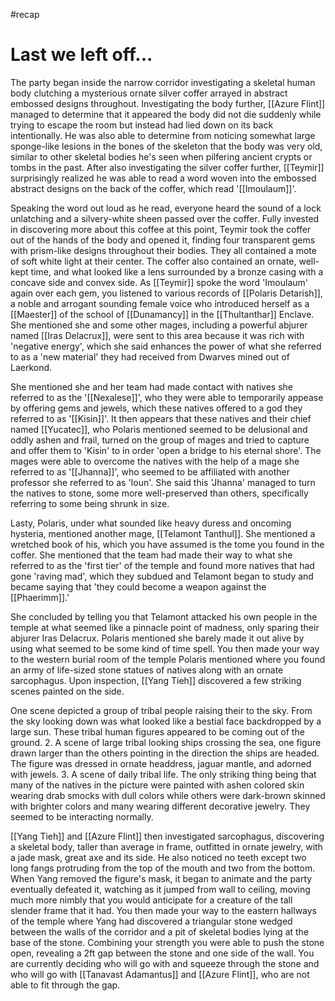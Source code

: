 #recap 
# Last we left off...
The party began inside the narrow corridor investigating a skeletal human body clutching a mysterious ornate silver coffer arrayed in abstract embossed designs throughout. Investigating the body further, [[Azure Flint]] managed to determine that it appeared the body did not die suddenly while trying to escape the room but instead had lied down on its back intentionally. He was also able to determine from noticing somewhat large sponge-like lesions in the bones of the skeleton that the body was very old, similar to other skeletal bodies he's seen when pilfering ancient crypts or tombs in the past. After also investigating the silver coffer further, [[Teymir]] surprisingly realized he was able to read a word woven into the embossed abstract designs on the back of the coffer, which read '[[Imoulaum]]'.

Speaking the word out loud as he read, everyone heard the sound of a lock unlatching and a silvery-white sheen passed over the coffer. Fully invested in discovering more about this coffee at this point, Teymir took the coffer out of the hands of the body and opened it, finding four transparent gems with prism-like designs throughout their bodies. They all contained a mote of soft white light at their center. The coffer also contained an ornate, well-kept time, and what looked like a lens surrounded by a bronze casing with a concave side and convex side. As [[Teymir]] spoke the word 'Imoulaum' again over each gem, you listened to various records of [[Polaris Detarish]], a noble and arrogant sounding female voice who introduced herself as a [[Maester]] of the school of [[Dunamancy]] in the [[Thultanthar]] Enclave. She mentioned she and some other mages, including a powerful abjurer named [[Iras Delacrux]], were sent to this area because it was rich with 'negative energy', which she said enhances the power of what she referred to as a 'new material' they had received from Dwarves mined out of Laerkond.

She mentioned she and her team had made contact with natives she referred to as the '[[Nexalese]]', who they were able to temporarily appease by offering gems and jewels, which these natives offered to a god they referred to as '[[Kisin]]'. It then appears that these natives and their chief named [[Yucatec]], who Polaris mentioned seemed to be delusional and oddly ashen and frail, turned on the group of mages and tried to capture and offer them to 'Kisin' to in order 'open a bridge to his eternal shore'. The mages were able to overcome the natives with the help of a mage she referred to as '[[Jhanna]]', who seemed to be affiliated with another professor she referred to as 'Ioun'. She said this 'Jhanna' managed to turn the natives to stone, some more well-preserved than others, specifically referring to some being shrunk in size.

Lasty, Polaris, under what sounded like heavy duress and oncoming hysteria, mentioned another mage, [[Telamont Tanthul]]. She mentioned a wretched book of his, which you have assumed is the tome you found in the coffer. She mentioned that the team had made their way to what she referred to as the 'first tier' of the temple and found more natives that had gone 'raving mad', which they subdued and Telamont began to study and became saying that 'they could become a weapon against the [[Phaerimm]].'

She concluded by telling you that Telamont attacked his own people in the temple at what seemed like a pinnacle point of madness, only sparing their abjurer Iras Delacrux. Polaris mentioned she barely made it out alive by using what seemed to be some kind of time spell. You then made your way to the western burial room of the temple Polaris mentioned where you found an army of life-sized stone statues of natives along with an ornate sarcophagus. Upon inspection, [[Yang Tieh]] discovered a few striking scenes painted on the side.

One scene depicted a group of tribal people raising their to the sky. From the sky looking down was what looked like a bestial face backdropped by a large sun. These tribal human figures appeared to be coming out of the ground. 2. A scene of large tribal looking ships crossing the sea, one figure drawn larger than the others pointing in the direction the ships are headed. The figure was dressed in ornate headdress, jaguar mantle, and adorned with jewels. 3. A scene of daily tribal life. The only striking thing being that many of the natives in the picture were painted with ashen colored skin wearing drab smocks with dull colors while others were dark-brown skinned with brighter colors and many wearing different decorative jewelry. They seemed to be interacting normally.

[[Yang Tieh]] and [[Azure Flint]] then investigated sarcophagus, discovering a skeletal body, taller than average in frame, outfitted in ornate jewelry, with a jade mask, great axe and its side. He also noticed no teeth except two long fangs protruding from the top of the mouth and two from the bottom. When Yang removed the figure's mask, it began to animate and the party eventually defeated it, watching as it jumped from wall to ceiling, moving much more nimbly that you would anticipate for a creature of the tall slender frame that it had. You then made your way to the eastern hallways of the temple where Yang had discovered a triangular stone wedged between the walls of the corridor and a pit of skeletal bodies lying at the base of the stone. Combining your strength you were able to push the stone open, revealing a 2ft gap between the stone and one side of the wall. You are currently deciding who will go with and squeeze through the stone and who will go with [[Tanavast Adamantus]] and [[Azure Flint]], who are not able to fit through the gap.